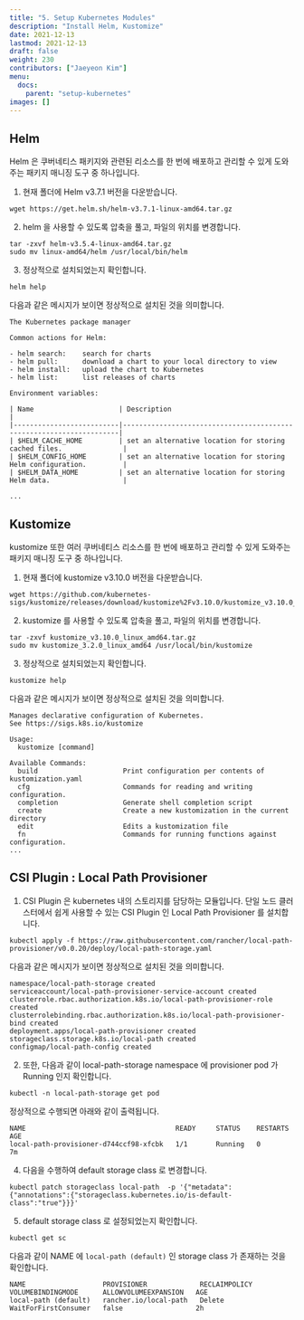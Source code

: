 ```yaml
---
title: "5. Setup Kubernetes Modules"
description: "Install Helm, Kustomize"
date: 2021-12-13
lastmod: 2021-12-13
draft: false
weight: 230
contributors: ["Jaeyeon Kim"]
menu:
  docs:
    parent: "setup-kubernetes"
images: []
---
```


## Helm

Helm 은 쿠버네티스 패키지와 관련된 리소스를 한 번에 배포하고 관리할 수 있게 도와주는 패키지 매니징 도구 중 하나입니다.

1. 현재 폴더에 Helm v3.7.1 버전을 다운받습니다.

  ```text
  wget https://get.helm.sh/helm-v3.7.1-linux-amd64.tar.gz
  ```

2. helm 을 사용할 수 있도록 압축을 풀고, 파일의 위치를 변경합니다.

  ```text
  tar -zxvf helm-v3.5.4-linux-amd64.tar.gz
  sudo mv linux-amd64/helm /usr/local/bin/helm
  ```

3. 정상적으로 설치되었는지 확인합니다.

  ```text
  helm help
  ```

  다음과 같은 메시지가 보이면 정상적으로 설치된 것을 의미합니다.

  ```text
  The Kubernetes package manager

  Common actions for Helm:

  - helm search:    search for charts
  - helm pull:      download a chart to your local directory to view
  - helm install:   upload the chart to Kubernetes
  - helm list:      list releases of charts

  Environment variables:

  | Name                     | Description                                                         |
  |--------------------------|---------------------------------------------------------------------|
  | $HELM_CACHE_HOME         | set an alternative location for storing cached files.               |
  | $HELM_CONFIG_HOME        | set an alternative location for storing Helm configuration.         |
  | $HELM_DATA_HOME          | set an alternative location for storing Helm data.                  |

  ...
  ```

## Kustomize

kustomize 또한 여러 쿠버네티스 리소스를 한 번에 배포하고 관리할 수 있게 도와주는 패키지 매니징 도구 중 하나입니다.

1. 현재 폴더에 kustomize v3.10.0 버전을 다운받습니다.

  ```text
  wget https://github.com/kubernetes-sigs/kustomize/releases/download/kustomize%2Fv3.10.0/kustomize_v3.10.0_linux_amd64.tar.gz
  ```

2. kustomize 를 사용할 수 있도록 압축을 풀고, 파일의 위치를 변경합니다.

  ```text
  tar -zxvf kustomize_v3.10.0_linux_amd64.tar.gz
  sudo mv kustomize_3.2.0_linux_amd64 /usr/local/bin/kustomize
  ```

3. 정상적으로 설치되었는지 확인합니다.

  ```text
  kustomize help
  ```

  다음과 같은 메시지가 보이면 정상적으로 설치된 것을 의미합니다.

  ```text
  Manages declarative configuration of Kubernetes.
  See https://sigs.k8s.io/kustomize

  Usage:
    kustomize [command]

  Available Commands:
    build                     Print configuration per contents of kustomization.yaml
    cfg                       Commands for reading and writing configuration.
    completion                Generate shell completion script
    create                    Create a new kustomization in the current directory
    edit                      Edits a kustomization file
    fn                        Commands for running functions against configuration.
  ...
  ```

## CSI Plugin : Local Path Provisioner

1. CSI Plugin 은 kubernetes 내의 스토리지를 담당하는 모듈입니다. 단일 노드 클러스터에서 쉽게 사용할 수 있는 CSI Plugin 인 Local Path Provisioner 를 설치합니다.

  ```text
  kubectl apply -f https://raw.githubusercontent.com/rancher/local-path-provisioner/v0.0.20/deploy/local-path-storage.yaml
  ```

  다음과 같은 메시지가 보이면 정상적으로 설치된 것을 의미합니다.

  ```text
  namespace/local-path-storage created
  serviceaccount/local-path-provisioner-service-account created
  clusterrole.rbac.authorization.k8s.io/local-path-provisioner-role created
  clusterrolebinding.rbac.authorization.k8s.io/local-path-provisioner-bind created
  deployment.apps/local-path-provisioner created
  storageclass.storage.k8s.io/local-path created
  configmap/local-path-config created
  ```

2. 또한, 다음과 같이 local-path-storage namespace 에 provisioner pod 가 Running 인지 확인합니다.

  ```text
  kubectl -n local-path-storage get pod
  ```

  정상적으로 수행되면 아래와 같이 출력됩니다.

  ```text
  NAME                                     READY     STATUS    RESTARTS   AGE
  local-path-provisioner-d744ccf98-xfcbk   1/1       Running   0          7m
  ```

4. 다음을 수행하여 default storage class 로 변경합니다.

  ```text
  kubectl patch storageclass local-path  -p '{"metadata": {"annotations":{"storageclass.kubernetes.io/is-default-class":"true"}}}'
  ```

5. default storage class 로 설정되었는지 확인합니다.

  ```text
  kubectl get sc
  ```

  다음과 같이 NAME 에 `local-path (default)` 인 storage class 가 존재하는 것을 확인합니다.

  ```text
  NAME                   PROVISIONER             RECLAIMPOLICY   VOLUMEBINDINGMODE      ALLOWVOLUMEEXPANSION   AGE
  local-path (default)   rancher.io/local-path   Delete          WaitForFirstConsumer   false                  2h
  ```
